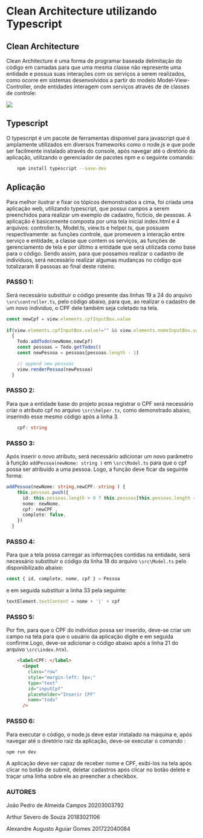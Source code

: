 # Clean Architecture utilizando Typescript
## Clean Architecture
Clean Architecture é uma forma de programar baseada delimitação do código
em camadas para que uma mesma classe não represente uma entidade e possua 
suas interações com os serviços a serem realizados, como ocorre em sistemas 
desenvolvidos a partir do modelo Model-View-Controller, onde entidades interagem com 
serviços através de de classes de controle:

![](https://blog.cleancoder.com/uncle-bob/images/2012-08-13-the-clean-architecture/CleanArchitecture.jpg)

## Typescript
O typescript é um pacote de ferramentas disponível para javascript que é amplamente 
utilizados em diversos frameworks como o node.js e que pode ser facilmente instalado 
através do console, após navegar até o diretório da aplicação, utilizando o gerenciador
de pacotes npm e o seguinte comando:
```sh
    npm install typescript --save-dev
```

## Aplicação
Para melhor ilustrar e fixar os tópicos demonstrados a cima, foi criada uma aplicação web, 
utilizando typescript, que possui campos a serem preenchidos para realizar um exemplo de 
cadastro, fictício, de pessoas.
A aplicação é basicamente composta por uma tela inicial index.html e 4 arquivos: 
controller.ts, Model.ts, view.ts e helper.ts, que possuem respectivamente: as funções controle, 
que promevem a interação entre serviço e entidade, a classe que contem os serviços, as funções de 
gerenciamento de tela e por último a entidade que será utilizada como base para o código.
Sendo assim, para que possamos realizar o cadastro de indivíduos, será necessário realizar algumas
mudanças no código que totalizaram 8 passoas ao final deste roteiro.

### PASSO 1:
Será necessário substituir o código presente das linhas 19 a 24 do arquivo ```\src\controller.ts```, 
pelo código abaixo, para que, ao realizar o cadastro de um novo indivíduo, o CPF dele também seja 
coletado na tela.
```ts
const newCpf = view.elements.cpfInputBox.value 
  
if(view.elements.cpfInputBox.value!="" && view.elements.nomeInputBox.value!="")
  {
    Todo.addTodo(newNome,newCpf)
    const pessoas = Todo.getTodos()
    const newPessoa = pessoas[pessoas.length - 1]

    // append new pessoas
    view.renderPessoa(newPessoa)
  }
```
### PASSO 2:
Para que a entidade base do projeto possa registrar o CPF será necessário criar o atributo cpf 
no arquivo ```\src\helper.ts```, como demonstrado abaixo, inserindo esse mesmo código após a linha 3.
```ts
    cpf: string
```
### PASSO 3:
Após inserir o novo atributo, será necessário adicionar um novo parâmetro à função ```addPessoa(newNome: string )``` 
 em ```\src\Model.ts``` para que o cpf possa ser atribuído a uma pessoa. Logo, a função deve ficar da seguinte forma:
```ts
addPessoa(newNome: string,newCPF: string ) {
    this.pessoas.push({
      id: this.pessoas.length > 0 ? this.pessoas[this.pessoas.length - 1].id + 1 : 1,
      nome: newNome,
      cpf: newCPF ,
      complete: false,
    })
  }
```
### PASSO 4:
Para que a tela possa carregar as informações contidas na entidade, será necessário substituir o código da linha 
18 do arquivo ```\src\Model.ts``` pelo disponibilizado abaixo:
```ts
const { id, complete, nome, cpf } = Pessoa
```
e em seguida substituir a linha 33 pela seguinte:
```ts
textElement.textContent = nome + '|' + cpf
```
### PASSO 5:
Por fim, para que o CPF do indivíduo possa ser inserido, deve-se criar um campo na tela para que o usuário da aplicação digite
e em seguida confirme.Logo, deve-se adicionar o código abaixo após a linha 21 do arquivo ```\src\index.html```.
```html
    <label>CPF: </label>
      <input
        class="row"
        style="margin-left: 5px;"
        type="text"
        id="inputCpf"
        placeholder="Inserir CPF"
        name="todo"
      />    
```
### PASSO 6:
Para executar o código, o node.js deve estar instalado na máquina e, após navegar até o diretório raiz da aplicação, deve-se 
executar o comando :
```sh
npm run dev
```
A aplicação deve ser capaz de receber nome e CPF, exibí-los na tela após clicar no botão de submit, deletar cadastros após clicar
no botão delete e traçar uma linha sobre ele ao preencher a checkbox.


<h3>AUTORES</h3>
<p>João Pedro de Almeida Campos    20203003792</p>
<p>Arthur Severo de Souza          20183021106</p>
<p>Alexandre Augusto Aguiar Gomes  201722040084</p>
